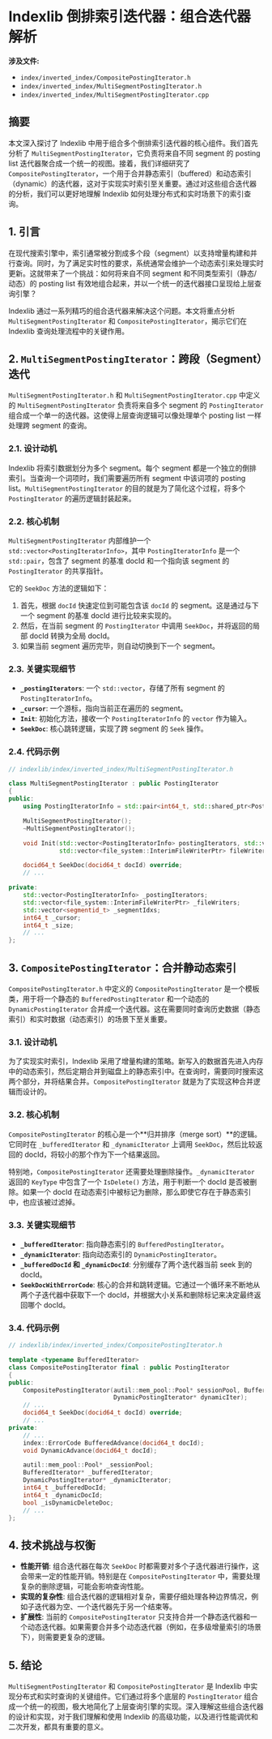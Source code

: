 
# Indexlib 倒排索引迭代器：组合迭代器解析

**涉及文件:**
* `index/inverted_index/CompositePostingIterator.h`
* `index/inverted_index/MultiSegmentPostingIterator.h`
* `index/inverted_index/MultiSegmentPostingIterator.cpp`

## 摘要

本文深入探讨了 Indexlib 中用于组合多个倒排索引迭代器的核心组件。我们首先分析了 `MultiSegmentPostingIterator`，它负责将来自不同 segment 的 posting list 迭代器聚合成一个统一的视图。接着，我们详细研究了 `CompositePostingIterator`，一个用于合并静态索引（buffered）和动态索引（dynamic）的迭代器，这对于实现实时索引至关重要。通过对这些组合迭代器的分析，我们可以更好地理解 Indexlib 如何处理分布式和实时场景下的索引查询。

## 1. 引言

在现代搜索引擎中，索引通常被分割成多个段（segment）以支持增量构建和并行查询。同时，为了满足实时性的要求，系统通常会维护一个动态索引来处理实时更新。这就带来了一个挑战：如何将来自不同 segment 和不同类型索引（静态/动态）的 posting list 有效地组合起来，并以一个统一的迭代器接口呈现给上层查询引擎？

Indexlib 通过一系列精巧的组合迭代器来解决这个问题。本文将重点分析 `MultiSegmentPostingIterator` 和 `CompositePostingIterator`，揭示它们在 Indexlib 查询处理流程中的关键作用。

## 2. `MultiSegmentPostingIterator`：跨段（Segment）迭代

`MultiSegmentPostingIterator.h` 和 `MultiSegmentPostingIterator.cpp` 中定义的 `MultiSegmentPostingIterator` 负责将来自多个 segment 的 `PostingIterator` 组合成一个单一的迭代器。这使得上层查询逻辑可以像处理单个 posting list 一样处理跨 segment 的查询。

### 2.1. 设计动机

Indexlib 将索引数据划分为多个 segment。每个 segment 都是一个独立的倒排索引。当查询一个词项时，我们需要遍历所有 segment 中该词项的 posting list。`MultiSegmentPostingIterator` 的目的就是为了简化这个过程，将多个 `PostingIterator` 的遍历逻辑封装起来。

### 2.2. 核心机制

`MultiSegmentPostingIterator` 内部维护一个 `std::vector<PostingIteratorInfo>`，其中 `PostingIteratorInfo` 是一个 `std::pair`，包含了 segment 的基准 docId 和一个指向该 segment 的 `PostingIterator` 的共享指针。

它的 `SeekDoc` 方法的逻辑如下：

1.  首先，根据 `docId` 快速定位到可能包含该 `docId` 的 segment。这是通过与下一个 segment 的基准 docId 进行比较来实现的。
2.  然后，在当前 segment 的 `PostingIterator` 中调用 `SeekDoc`，并将返回的局部 docId 转换为全局 docId。
3.  如果当前 segment 遍历完毕，则自动切换到下一个 segment。

### 2.3. 关键实现细节

*   **`_postingIterators`**: 一个 `std::vector`，存储了所有 segment 的 `PostingIteratorInfo`。
*   **`_cursor`**: 一个游标，指向当前正在遍历的 segment。
*   **`Init`**: 初始化方法，接收一个 `PostingIteratorInfo` 的 `vector` 作为输入。
*   **`SeekDoc`**: 核心跳转逻辑，实现了跨 segment 的 `Seek` 操作。

### 2.4. 代码示例

```cpp
// indexlib/index/inverted_index/MultiSegmentPostingIterator.h

class MultiSegmentPostingIterator : public PostingIterator
{
public:
    using PostingIteratorInfo = std::pair<int64_t, std::shared_ptr<PostingIterator>>;

    MultiSegmentPostingIterator();
    ~MultiSegmentPostingIterator();

    void Init(std::vector<PostingIteratorInfo> postingIterators, std::vector<segmentid_t> segmentIdxs,
              std::vector<file_system::InterimFileWriterPtr> fileWriters);

    docid64_t SeekDoc(docid64_t docId) override;
    // ...

private:
    std::vector<PostingIteratorInfo> _postingIterators;
    std::vector<file_system::InterimFileWriterPtr> _fileWriters;
    std::vector<segmentid_t> _segmentIdxs;
    int64_t _cursor;
    int64_t _size;
    // ...
};
```

## 3. `CompositePostingIterator`：合并静动态索引

`CompositePostingIterator.h` 中定义的 `CompositePostingIterator` 是一个模板类，用于将一个静态的 `BufferedPostingIterator` 和一个动态的 `DynamicPostingIterator` 合并成一个迭代器。这在需要同时查询历史数据（静态索引）和实时数据（动态索引）的场景下至关重要。

### 3.1. 设计动机

为了实现实时索引，Indexlib 采用了增量构建的策略。新写入的数据首先进入内存中的动态索引，然后定期合并到磁盘上的静态索引中。在查询时，需要同时搜索这两个部分，并将结果合并。`CompositePostingIterator` 就是为了实现这种合并逻辑而设计的。

### 3.2. 核心机制

`CompositePostingIterator` 的核心是一个**归并排序（merge sort）**的逻辑。它同时在 `_bufferedIterator` 和 `_dynamicIterator` 上调用 `SeekDoc`，然后比较返回的 docId，将较小的那个作为下一个结果返回。

特别地，`CompositePostingIterator` 还需要处理删除操作。`_dynamicIterator` 返回的 `KeyType` 中包含了一个 `IsDelete()` 方法，用于判断一个 docId 是否被删除。如果一个 docId 在动态索引中被标记为删除，那么即使它存在于静态索引中，也应该被过滤掉。

### 3.3. 关键实现细节

*   **`_bufferedIterator`**: 指向静态索引的 `BufferedPostingIterator`。
*   **`_dynamicIterator`**: 指向动态索引的 `DynamicPostingIterator`。
*   **`_bufferedDocId` 和 `_dynamicDocId`**: 分别缓存了两个迭代器当前 seek 到的 docId。
*   **`SeekDocWithErrorCode`**: 核心的合并和跳转逻辑。它通过一个循环来不断地从两个子迭代器中获取下一个 docId，并根据大小关系和删除标记来决定最终返回哪个 docId。

### 3.4. 代码示例

```cpp
// indexlib/index/inverted_index/CompositePostingIterator.h

template <typename BufferedIterator>
class CompositePostingIterator final : public PostingIterator
{
public:
    CompositePostingIterator(autil::mem_pool::Pool* sessionPool, BufferedIterator* bufferedIter,
                             DynamicPostingIterator* dynamicIter);
    // ...
    docid64_t SeekDoc(docid64_t docId) override;
    // ...
private:
    // ...
    index::ErrorCode BufferedAdvance(docid64_t docId);
    void DynamicAdvance(docid64_t docId);

    autil::mem_pool::Pool* _sessionPool;
    BufferedIterator* _bufferedIterator;
    DynamicPostingIterator* _dynamicIterator;
    int64_t _bufferedDocId;
    int64_t _dynamicDocId;
    bool _isDynamicDeleteDoc;
    // ...
};
```

## 4. 技术挑战与权衡

*   **性能开销**: 组合迭代器在每次 `SeekDoc` 时都需要对多个子迭代器进行操作，这会带来一定的性能开销。特别是在 `CompositePostingIterator` 中，需要处理复杂的删除逻辑，可能会影响查询性能。
*   **实现的复杂性**: 组合迭代器的逻辑相对复杂，需要仔细处理各种边界情况，例如子迭代器为空、一个迭代器先于另一个结束等。
*   **扩展性**: 当前的 `CompositePostingIterator` 只支持合并一个静态迭代器和一个动态迭代器。如果需要合并多个动态迭代器（例如，在多级增量索引的场景下），则需要更复杂的逻辑。

## 5. 结论

`MultiSegmentPostingIterator` 和 `CompositePostingIterator` 是 Indexlib 中实现分布式和实时查询的关键组件。它们通过将多个底层的 `PostingIterator` 组合成一个统一的视图，极大地简化了上层查询引擎的实现。深入理解这些组合迭代器的设计和实现，对于我们理解和使用 Indexlib 的高级功能，以及进行性能调优和二次开发，都具有重要的意义。

